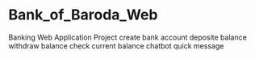 # Bank_of_Baroda_Web
Banking Web Application Project 
create bank account
deposite balance
withdraw balance
check current balance
chatbot quick message

